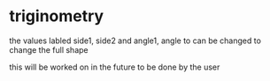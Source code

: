 # triginometry
the values labled side1, side2 and angle1, angle to can be changed to change the full shape

this will be worked on in the future to be done by the user

